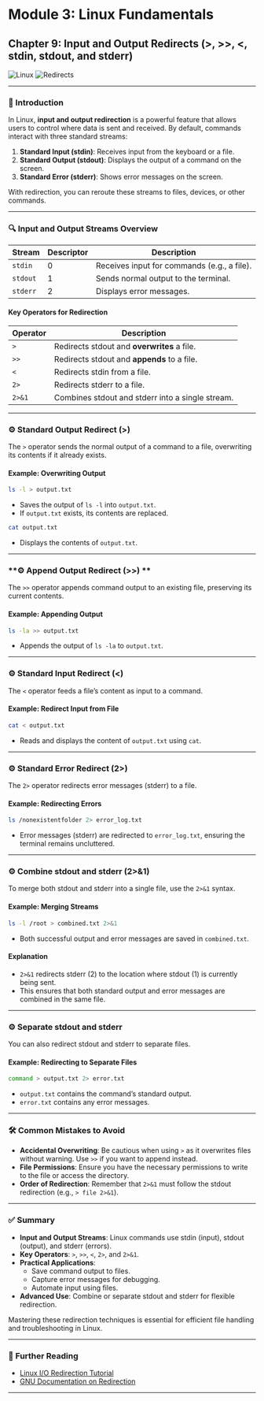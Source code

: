 # **Module 3: Linux Fundamentals**  

## **Chapter 9: Input and Output Redirects (>, >>, <, stdin, stdout, and stderr)**  

![Linux](https://img.shields.io/badge/Linux-Fundamentals-green) ![Redirects](https://img.shields.io/badge/Topic-Redirects-blue)  

---

### **🔑 Introduction**  
In Linux, **input and output redirection** is a powerful feature that allows users to control where data is sent and received. By default, commands interact with three standard streams:  

1. **Standard Input (stdin)**: Receives input from the keyboard or a file.  
2. **Standard Output (stdout)**: Displays the output of a command on the screen.  
3. **Standard Error (stderr)**: Shows error messages on the screen.  

With redirection, you can reroute these streams to files, devices, or other commands.  

---

### **🔍 Input and Output Streams Overview**  

| Stream   | Descriptor | Description                                |
|----------|------------|--------------------------------------------|
| `stdin`  | 0          | Receives input for commands (e.g., a file). |
| `stdout` | 1          | Sends normal output to the terminal.      |
| `stderr` | 2          | Displays error messages.                  |

#### **Key Operators for Redirection**  
| Operator  | Description                                  |
|-----------|----------------------------------------------|
| `>`       | Redirects stdout and **overwrites** a file.  |
| `>>`      | Redirects stdout and **appends** to a file.  |
| `<`       | Redirects stdin from a file.                |
| `2>`      | Redirects stderr to a file.                 |
| `2>&1`    | Combines stdout and stderr into a single stream. |

---

### **⚙️ Standard Output Redirect (>)**  
The `>` operator sends the normal output of a command to a file, overwriting its contents if it already exists.  

#### **Example: Overwriting Output**  
```bash
ls -l > output.txt
```
- Saves the output of `ls -l` into `output.txt`.  
- If `output.txt` exists, its contents are replaced.  

```bash
cat output.txt
```
- Displays the contents of `output.txt`.  

---

### **⚙️ Append Output Redirect (>>) **
The `>>` operator appends command output to an existing file, preserving its current contents.  

#### **Example: Appending Output**  
```bash
ls -la >> output.txt
```
- Appends the output of `ls -la` to `output.txt`.  

---

### **⚙️ Standard Input Redirect (<)**  
The `<` operator feeds a file’s content as input to a command.  

#### **Example: Redirect Input from File**  
```bash
cat < output.txt
```
- Reads and displays the content of `output.txt` using `cat`.  

---

### **⚙️ Standard Error Redirect (2>)**  
The `2>` operator redirects error messages (stderr) to a file.  

#### **Example: Redirecting Errors**  
```bash
ls /nonexistentfolder 2> error_log.txt
```
- Error messages (stderr) are redirected to `error_log.txt`, ensuring the terminal remains uncluttered.  

---

### **⚙️ Combine stdout and stderr (2>&1)**  
To merge both stdout and stderr into a single file, use the `2>&1` syntax.  

#### **Example: Merging Streams**  
```bash
ls -l /root > combined.txt 2>&1
```
- Both successful output and error messages are saved in `combined.txt`.  

#### **Explanation**  
- `2>&1` redirects stderr (2) to the location where stdout (1) is currently being sent.  
- This ensures that both standard output and error messages are combined in the same file.  

---

### **⚙️ Separate stdout and stderr**  
You can also redirect stdout and stderr to separate files.  

#### **Example: Redirecting to Separate Files**  
```bash
command > output.txt 2> error.txt
```
- `output.txt` contains the command’s standard output.  
- `error.txt` contains any error messages.  

---

### **🛠️ Common Mistakes to Avoid**  
- **Accidental Overwriting**: Be cautious when using `>` as it overwrites files without warning. Use `>>` if you want to append instead.
- **File Permissions**: Ensure you have the necessary permissions to write to the file or access the directory.
- **Order of Redirection**: Remember that `2>&1` must follow the stdout redirection (e.g., `> file 2>&1`).  

---

### **✅ Summary**  

- **Input and Output Streams**: Linux commands use stdin (input), stdout (output), and stderr (errors).  
- **Key Operators**: `>`, `>>`, `<`, `2>`, and `2>&1`.  
- **Practical Applications**:  
  - Save command output to files.  
  - Capture error messages for debugging.  
  - Automate input using files.  
- **Advanced Use**: Combine or separate stdout and stderr for flexible redirection.  

Mastering these redirection techniques is essential for efficient file handling and troubleshooting in Linux.  

---

### **📖 Further Reading**  
- [Linux I/O Redirection Tutorial](https://linuxize.com/post/bash-redirect-stderr-stdout/)  
- [GNU Documentation on Redirection](https://www.gnu.org/software/bash/manual/html_node/Redirections.html)  

---
